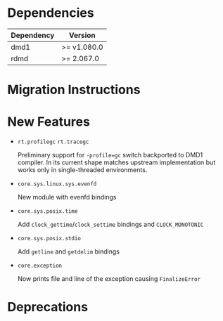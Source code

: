 Dependencies
============

Dependency | Version
-----------|------------------
dmd1       | >= v1.080.0
rdmd       | >= 2.067.0

Migration Instructions
======================


New Features
============

* `rt.profilegc` `rt.tracegc`

  Preliminary support for `-profile=gc` switch backported to DMD1 compiler. In
  its current shape matches upstream implementation but works only in
  single-threaded environments.

* `core.sys.linux.sys.evenfd`

  New module with evenfd bindings

* `core.sys.posix.time`

  Add `clock_gettime`/`clock_settime` bindings and `CLOCK_MONOTONIC`

* `core.sys.posix.stdio`

  Add `getline` and `getdelim` bindings

* `core.exception`

  Now prints file and line of the exception causing `FinalizeError`

Deprecations
============
